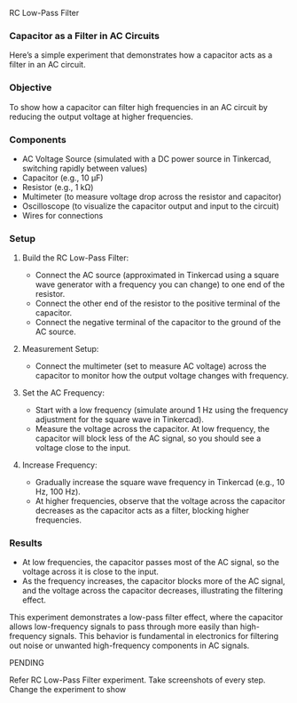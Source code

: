 RC Low-Pass Filter

### Capacitor as a Filter in AC Circuits

Here’s a simple experiment that demonstrates how a capacitor acts as a filter in an AC circuit.

### Objective

To show how a capacitor can filter high frequencies in an AC circuit by reducing the output voltage at higher frequencies.

### Components

- AC Voltage Source (simulated with a DC power source in Tinkercad, switching rapidly between values)
- Capacitor (e.g., 10 µF)
- Resistor (e.g., 1 kΩ)
- Multimeter (to measure voltage drop across the resistor and capacitor)
- Oscilloscope (to visualize the capacitor output and input to the circuit)
- Wires for connections

### Setup

1. Build the RC Low-Pass Filter:
   - Connect the AC source (approximated in Tinkercad using a square wave generator with a frequency you can change) to one end of the resistor.
   - Connect the other end of the resistor to the positive terminal of the capacitor.
   - Connect the negative terminal of the capacitor to the ground of the AC source.

2. Measurement Setup:
   - Connect the multimeter (set to measure AC voltage) across the capacitor to monitor how the output voltage changes with frequency.

3. Set the AC Frequency:
   - Start with a low frequency (simulate around 1 Hz using the frequency adjustment for the square wave in Tinkercad).
   - Measure the voltage across the capacitor. At low frequency, the capacitor will block less of the AC signal, so you should see a voltage close to the input.

4. Increase Frequency:
   - Gradually increase the square wave frequency in Tinkercad (e.g., 10 Hz, 100 Hz).
   - At higher frequencies, observe that the voltage across the capacitor decreases as the capacitor acts as a filter, blocking higher frequencies.

### Results

- At low frequencies, the capacitor passes most of the AC signal, so the voltage across it is close to the input.
- As the frequency increases, the capacitor blocks more of the AC signal, and the voltage across the capacitor decreases, illustrating the filtering effect.

This experiment demonstrates a low-pass filter effect, where the capacitor allows low-frequency signals to pass through more easily than high-frequency signals. This behavior is fundamental in electronics for filtering out noise or unwanted high-frequency components in AC signals.

PENDING

Refer RC Low-Pass Filter experiment. Take screenshots of every step. Change the experiment to show 
